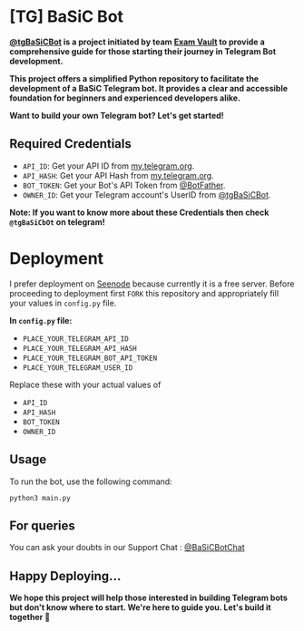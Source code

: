 # [TG] BaSiC Bot

**[@tgBaSiCBot](https://github.com/AbOutMeDK/tgBaSiCbOt) is a project initiated by team [Exam Vault](https://t.me/ExamVault) to provide a comprehensive guide for those starting their journey in Telegram Bot development.**

**This project offers a simplified Python repository to facilitate the development of a BaSiC Telegram bot. It provides a clear and accessible foundation for beginners and experienced developers alike.**

**Want to build your own Telegram bot? Let's get started!**

## Required Credentials 

- `API_ID`: Get your API ID from [my.telegram.org](https://my.telegram.org).
- `API_HASH`: Get your API Hash from [my.telegram.org](https://my.telegram.org).
- `BOT_TOKEN`: Get your Bot's API Token from [@BotFather](https://t.me/BotFather).
- `OWNER_ID`: Get your Telegram account's UserID from [@tgBaSiCBot](https://t.me/tgBaSiCBot).

**Note: If you want to know more about these Credentials then check `@tgBaSiCbOt` on telegram!**

# Deployment 

I prefer deployment on [Seenode](https://seenode.com/) because currently it is a free server.
Before proceeding to deployment first `FORK` this repository and appropriately fill your values in `config.py` file.

**In `config.py` file:**

- `PLACE_YOUR_TELEGRAM_API_ID` 
- `PLACE_YOUR_TELEGRAM_API_HASH` 
- `PLACE_YOUR_TELEGRAM_BOT_API_TOKEN` 
- `PLACE_YOUR_TELEGRAM_USER_ID`

Replace these with your actual values of

- `API_ID`
- `API_HASH`
- `BOT_TOKEN`
- `OWNER_ID`

## Usage

To run the bot, use the following command:

`python3 main.py`

## For queries 

You can ask your doubts in our Support Chat : [@BaSiCBotChat](https://t.me/BaSiCBotChat)

## Happy Deploying...

**We hope this project will help those interested in building Telegram bots but don't know where to start. We're here to guide you. Let's build it together 🎉**

